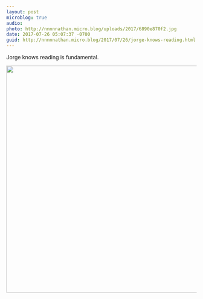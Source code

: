 ```yaml
---
layout: post
microblog: true
audio: 
photo: http://nnnnnathan.micro.blog/uploads/2017/6890e870f2.jpg
date: 2017-07-26 05:07:37 -0700
guid: http://nnnnnathan.micro.blog/2017/07/26/jorge-knows-reading.html
---
```

Jorge knows reading is fundamental.

<img src="http://nnnnnathan.micro.blog/uploads/2017/6890e870f2.jpg" width="600" height="600" />
